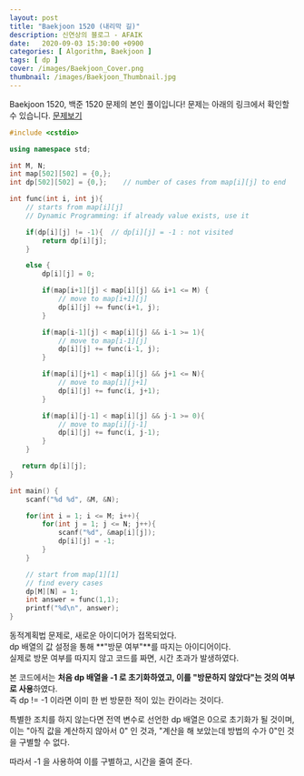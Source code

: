 ```yaml
---
layout: post
title: "Baekjoon 1520 (내리막 길)"
description: 신연상의 블로그 - AFAIK
date:   2020-09-03 15:30:00 +0900
categories: [ Algorithm, Baekjoon ]
tags: [ dp ]
cover: /images/Baekjoon_Cover.png
thumbnail: /images/Baekjoon_Thumbnail.jpg
---
```


Baekjoon 1520, 백준 1520 문제의 본인 풀이입니다!
문제는 아래의 링크에서 확인할 수 있습니다.
[문제보기][prob]
<!-- more -->
```c++
#include <cstdio>

using namespace std;

int M, N;
int map[502][502] = {0,};
int dp[502][502] = {0,};    // number of cases from map[i][j] to end

int func(int i, int j){
    // starts from map[i][j]
    // Dynamic Programming: if already value exists, use it

    if(dp[i][j] != -1){  // dp[i][j] = -1 : not visited
        return dp[i][j];
    }

    else {
        dp[i][j] = 0;

        if(map[i+1][j] < map[i][j] && i+1 <= M) {
            // move to map[i+1][j]
            dp[i][j] += func(i+1, j);
        }

        if(map[i-1][j] < map[i][j] && i-1 >= 1){
            // move to map[i-1][j]
            dp[i][j] += func(i-1, j);
        }

        if(map[i][j+1] < map[i][j] && j+1 <= N){
            // move to map[i][j+1]
            dp[i][j] += func(i, j+1);
        }

        if(map[i][j-1] < map[i][j] && j-1 >= 0){
            // move to map[i][j-1]
            dp[i][j] += func(i, j-1);
        }
    }

   return dp[i][j];
}

int main() {
    scanf("%d %d", &M, &N);

    for(int i = 1; i <= M; i++){
        for(int j = 1; j <= N; j++){
            scanf("%d", &map[i][j]);
            dp[i][j] = -1;
        }
    }

    // start from map[1][1]
    // find every cases
    dp[M][N] = 1;
    int answer = func(1,1);
    printf("%d\n", answer);
}
```

동적계획법 문제로, 새로운 아이디어가 접목되었다.  
dp 배열의 값 설정을 통해 **"방문 여부"**를 따지는 아이디어이다.  
실제로 방문 여부를 따지지 않고 코드를 짜면, 시간 초과가 발생하였다.

본 코드에서는 **처음 dp 배열을 -1 로 초기화하였고, 이를 "방문하지 않았다"는 것의 여부로 사용**하였다.  
즉 dp != -1 이라면 이미 한 번 방문한 적이 있는 칸이라는 것이다.

특별한 조치를 하지 않는다면 전역 변수로 선언한 dp 배열은 0으로 초기화가 될 것이며, 
이는 "아직 값을 계산하지 않아서 0" 인 것과, "계산을 해 보았는데 방법의 수가 0"인 것을 구별할 수 없다.

따라서 -1 을 사용하여 이를 구별하고, 시간을 줄여 준다.

[prob]: https://www.acmicpc.net/problem/1520